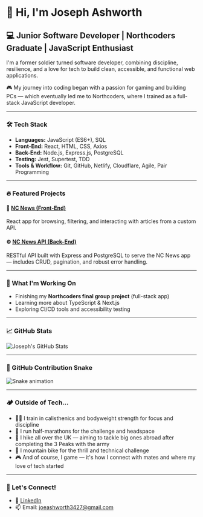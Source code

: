 # 👋 Hi, I'm Joseph Ashworth

## 💻 Junior Software Developer | Northcoders Graduate | JavaScript Enthusiast

I'm a former soldier turned software developer, combining discipline, resilience, and a love for tech to build clean, accessible, and functional web applications.

🎮 My journey into coding began with a passion for gaming and building PCs — which eventually led me to Northcoders, where I trained as a full-stack JavaScript developer.

---

### 🛠️ Tech Stack

- **Languages:** JavaScript (ES6+), SQL
- **Front-End:** React, HTML, CSS, Axios
- **Back-End:** Node.js, Express.js, PostgreSQL
- **Testing:** Jest, Supertest, TDD
- **Tools & Workflow:** Git, GitHub, Netlify, Cloudflare, Agile, Pair Programming

---

### 🔥 Featured Projects

#### 📰 [NC News (Front-End)](https://github.com/jashworth11/nc-news)  
React app for browsing, filtering, and interacting with articles from a custom API.

#### ⚙️ [NC News API (Back-End)](https://github.com/jashworth11/my-northcoders-news-BE)  
RESTful API built with Express and PostgreSQL to serve the NC News app — includes CRUD, pagination, and robust error handling.

---

### 🧠 What I'm Working On

- Finishing my **Northcoders final group project** (full-stack app)
- Learning more about TypeScript & Next.js
- Exploring CI/CD tools and accessibility testing

---

### 📈 GitHub Stats

![Joseph's GitHub Stats](https://github-readme-stats.vercel.app/api?username=jashworth11&show_icons=true&theme=github_dark&hide_border=true)

---

### 🐍 GitHub Contribution Snake

![Snake animation](https://github.com/jashworth11/jashworth11/blob/output/github-contribution-grid-snake.svg)

---

### 🏕️ Outside of Tech...

- 🏋️‍♂️ I train in calisthenics and bodyweight strength for focus and discipline  
- 🏃 I run half-marathons for the challenge and headspace  
- 🥾 I hike all over the UK — aiming to tackle big ones abroad after completing the 3 Peaks with the army  
- 🚵 I mountain bike for the thrill and technical challenge  
- 🎮 And of course, I game — it's how I connect with mates and where my love of tech started

---

### 🤝 Let's Connect!

- 🔗 [LinkedIn](https://www.linkedin.com/in/joe-ashworth-003b60360)  
- 📫 Email: joeashworth3427@gmail.com


